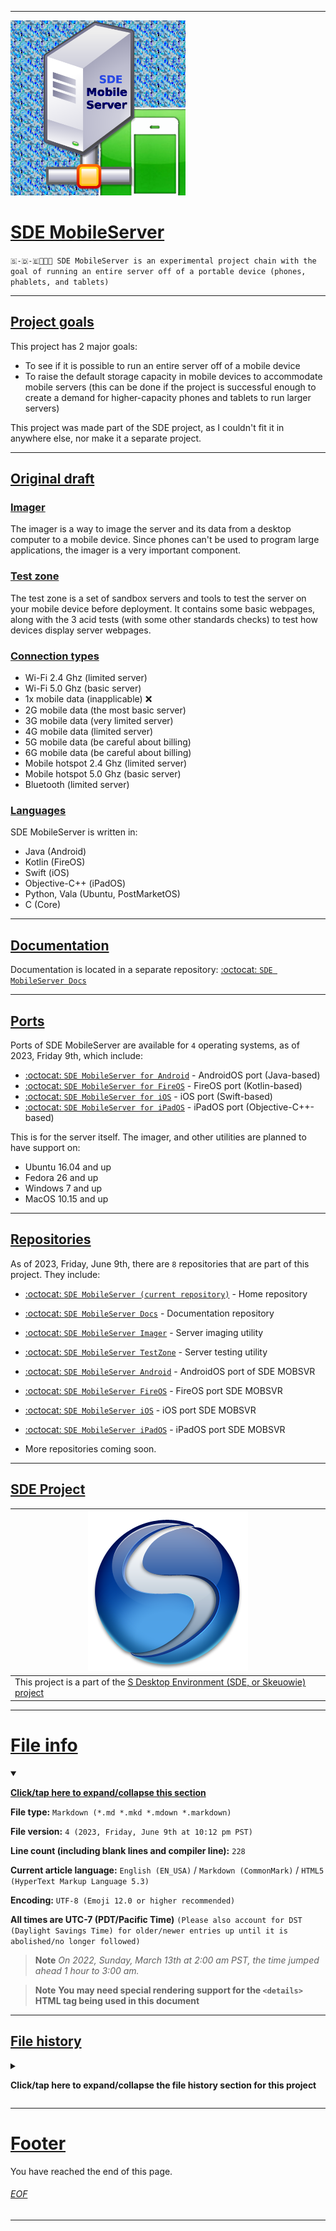 
***

<img src="/SDE_MobileServer_1024pxIcon_V1_HighCompression.png" alt="SDE MobileServer Logo failed to load" width="280" height="280">

# [SDE MobileServer](#SDE-MobileServer)

`🇸-🇩-🇪📱️🌐️💾️ SDE MobileServer is an experimental project chain with the goal of running an entire server off of a portable device (phones, phablets, and tablets)`

***

## [Project goals](#Project-goals)

This project has 2 major goals:

- To see if it is possible to run an entire server off of a mobile device
- To raise the default storage capacity in mobile devices to accommodate mobile servers (this can be done if the project is successful enough to create a demand for higher-capacity phones and tablets to run larger servers)

This project was made part of the SDE project, as I couldn't fit it in anywhere else, nor make it a separate project.

***

## [Original draft](#Original-draft)

### [Imager](#Imager)

The imager is a way to image the server and its data from a desktop computer to a mobile device. Since phones can't be used to program large applications, the imager is a very important component.

### [Test zone](#Test-zone)

The test zone is a set of sandbox servers and tools to test the server on your mobile device before deployment. It contains some basic webpages, along with the 3 acid tests (with some other standards checks) to test how devices display server webpages.

### [Connection types](#Connection-types)

- Wi-Fi 2.4 Ghz (limited server)
- Wi-Fi 5.0 Ghz (basic server)
- 1x mobile data (inapplicable) ❌️
- 2G mobile data (the most basic server)
- 3G mobile data (very limited server)
- 4G mobile data (limited server)
- 5G mobile data (be careful about billing)
- 6G mobile data (be careful about billing)
- Mobile hotspot 2.4 Ghz (limited server)
- Mobile hotspot 5.0 Ghz (basic server)
- Bluetooth (limited server)

### [Languages](#Languages)

SDE MobileServer is written in:

- Java (Android)
- Kotlin (FireOS)
- Swift (iOS)
- Objective-C++ (iPadOS)
- Python, Vala (Ubuntu, PostMarketOS)
- C (Core)

***

## [Documentation](#Documentation)

Documentation is located in a separate repository: [:octocat: `SDE MobileServer Docs`](https://github.com/seanpm2001/SDE_MobileServer_Docs/)

***

## [Ports](#Ports)

Ports of SDE MobileServer are available for `4` operating systems, as of 2023, Friday 9th, which include:

- [:octocat: `SDE MobileServer for Android`](https://github.com/seanpm2001/SDE_MobileServer_Android/) - AndroidOS port (Java-based)
- [:octocat: `SDE MobileServer for FireOS`](https://github.com/seanpm2001/SDE_MobileServer_FireOS/) - FireOS port (Kotlin-based)
- [:octocat: `SDE MobileServer for iOS`](https://github.com/seanpm2001/SDE_MobileServer_iOS/) - iOS port (Swift-based)
- [:octocat: `SDE MobileServer for iPadOS`](https://github.com/seanpm2001/SDE_MobileServer_iPadOS/) - iPadOS port (Objective-C++-based)

This is for the server itself. The imager, and other utilities are planned to have support on:

- Ubuntu 16.04 and up
- Fedora 26 and up
- Windows 7 and up
- MacOS 10.15 and up

***

## [Repositories](#Repositories)

As of 2023, Friday, June 9th, there are `8` repositories that are part of this project. They include:

- [:octocat: `SDE MobileServer (current repository)`](https://github.com/seanpm2001/SDE_MobileServer/) - Home repository
- [:octocat: `SDE MobileServer Docs`](https://github.com/seanpm2001/SDE_MobileServer_Docs/) - Documentation repository
- [:octocat: `SDE MobileServer Imager`](https://github.com/seanpm2001/SDE_MobileServer_Imager/) - Server imaging utility
- [:octocat: `SDE MobileServer TestZone`](https://github.com/seanpm2001/SDE_MobileServer_TestZone/) - Server testing utility
- [:octocat: `SDE MobileServer Android`](https://github.com/seanpm2001/SDE_MobileServer_Android/) - AndroidOS port of SDE MOBSVR
- [:octocat: `SDE MobileServer FireOS`](https://github.com/seanpm2001/SDE_MobileServer_FireOS/) - FireOS port SDE MOBSVR
- [:octocat: `SDE MobileServer iOS`](https://github.com/seanpm2001/SDE_MobileServer_iOS/) - iOS port SDE MOBSVR
- [:octocat: `SDE MobileServer iPadOS`](https://github.com/seanpm2001/SDE_MobileServer_iPadOS/) - iPadOS port SDE MOBSVR

- More repositories coming soon.

***

## [SDE Project](#SDE-Project)

| <img src="/SDE.png" alt="SDE Logo failed to load" width="256" height="256">
|---|
| This project is a part of the [S Desktop Environment (SDE, or Skeuowie) project](https://github.com/seanpm2001/SDE/) |

***

# [File info](#File-info)

<details open><summary><p lang="en"><b><u>Click/tap here to expand/collapse this section</u></b></p></summary>

**File type:** `Markdown (*.md *.mkd *.mdown *.markdown)`

**File version:** `4 (2023, Friday, June 9th at 10:12 pm PST)`

**Line count (including blank lines and compiler line):** `228`

**Current article language:** `English (EN_USA)` / `Markdown (CommonMark)` / `HTML5 (HyperText Markup Language 5.3)`

**Encoding:** `UTF-8 (Emoji 12.0 or higher recommended)`

**All times are UTC-7 (PDT/Pacific Time)** `(Please also account for DST (Daylight Savings Time) for older/newer entries up until it is abolished/no longer followed)`

> **Note** _On 2022, Sunday, March 13th at 2:00 am PST, the time jumped ahead 1 hour to 3:00 am._

> **Note** **You may need special rendering support for the `<details>` HTML tag being used in this document**

</details>

***

## [File history](#File-history)

<details><summary><p lang="en"><b>Click/tap here to expand/collapse the file history section for this project</b></p></summary>

---

<details><summary><p lang="en"><b>Version 1 (2023, Tuesday, June 6th at 11:25 pm PST)</b></p></summary>

**This version was made by:** [`@seanpm2001`](https://github.com/seanpm2001/)

> Changes:

- [x] Started the file
- [x] Added the title section
- [x] Added the `Project goal` section
- [x] Added the `Original draft` section
- - [x] Added the `Imager` subsection
- - [x] Added the `Test Zone` subsection
- - [x] Added the `Connection types` subsection
- - [x] Added the `Languages` subsection
- [x] Added the `Documentation` section
- [x] Added the `Repositories` section
- [x] Added the `file info` section
- [ ] No other changes in version 1

</details>

---

<details><summary><p lang="en"><b>Version 2 (2023, Wednesday, June 7th at 11:21 pm PST)</b></p></summary>

**This version was made by:** [`@seanpm2001`](https://github.com/seanpm2001/)

> Changes:

- [x] Updated the `Repositories` section
- [x] Added the `SDE project` section
- [x] Updated the `file info` section
- [ ] No other changes in version 2

</details>

---

<details><summary><p lang="en"><b>Version 3 (2023, Thursday, June 8th at 10:05 pm PST)</b></p></summary>

**This version was made by:** [`@seanpm2001`](https://github.com/seanpm2001/)

> Changes:

- [x] Added direct anchor links to all headings
- [x] Updated the `Project goals` section (renamed from `Project goal` to `Project goals`)
- [x] Updated the `Repositories` section
- [x] Updated the `file info` section
- [ ] No other changes in version 3

</details>

---

<details><summary><p lang="en"><b>Version 4 (2023, Friday, June 9th at 10:12 pm PST)</b></p></summary>

**This version was made by:** [`@seanpm2001`](https://github.com/seanpm2001/)

> Changes:

- [x] Updated the `Repositories` section
- [x] Added the `Ports` section
- [x] Updated the `file info` section
- - [x] Updated the version number
- - [x] Updated the version date
- - [x] Added the line count
- [x] Added the `file history` section
- - [x] Added an entry for version 1
- - [x] Added an entry for version 2
- - [x] Added an entry for version 3
- - [x] Added an entry for version 4
- [x] Added the footer
- [ ] No other changes in version 4

</details>

---

</details>

***

# [Footer](#Footer)

You have reached the end of this page.

###### [EOF](#EOF)

***

